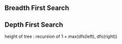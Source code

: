 

## Breadth First Search


## Depth First Search

 height of tree : recursion of 1 + max(dfs(left), dfs(right))
```

```